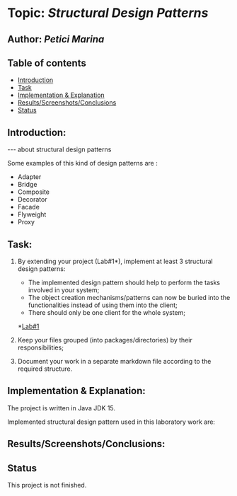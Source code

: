 # Topic: *Structural Design Patterns*
## Author: *Petici Marina*

## Table of contents
* [Introduction](#introduction)
* [Task](#task)
* [Implementation & Explanation](#implementation&explanation)
* [Results/Screenshots/Conclusions](#results/screenshots/conclusions)
* [Status](#status)

## Introduction:
--- about structural design patterns

Some examples of this kind of design patterns are :

   * Adapter
   * Bridge
   * Composite
   * Decorator
   * Facade
   * Flyweight
   * Proxy
   
## Task:

1. By extending your project (Lab#1*), implement at least 3 structural design patterns:

    * The implemented design pattern should help to perform the tasks involved in your system;
    * The object creation mechanisms/patterns can now be buried into the functionalities instead of using them into the client;
    * There should only be one client for the whole system;

    *[Lab#1](https://github.com/marina01p/SDTM-Labs/tree/main/Lab%231)
  
2. Keep your files grouped (into packages/directories) by their responsibilities;

3. Document your work in a separate markdown file according to the required structure.


## Implementation & Explanation:

The project is written in Java JDK 15.

Implemented structural design pattern used in this laboratory work are:




## Results/Screenshots/Conclusions:


## Status
This project is not finished.

